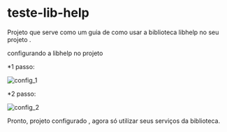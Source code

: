 # teste-lib-help
Projeto que serve como um guia de como usar a biblioteca libhelp no seu projeto .

configurando a libhelp no projeto

*1 passo:

![config_1](https://user-images.githubusercontent.com/5742609/41075280-553f4c84-69e2-11e8-8d26-f4e6860e56b3.png)


*2 passo: 

![config_2](https://user-images.githubusercontent.com/5742609/41075323-845b6ae8-69e2-11e8-9297-40427182175d.png)

Pronto, projeto configurado , agora só utilizar seus serviços da biblioteca.

